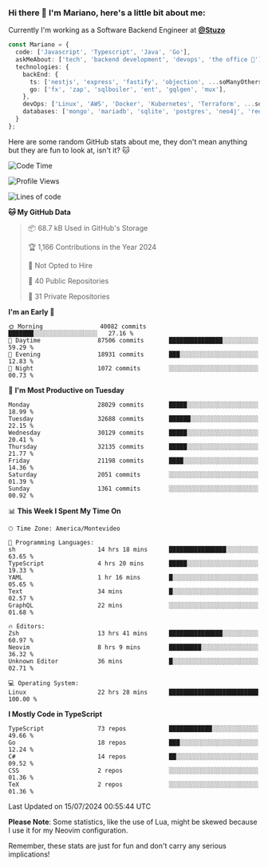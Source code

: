 ### Hi there 👋 I'm Mariano, here's a little bit about me:

Currently I'm working as a Software Backend Engineer at [**@Stuzo**](https://www.stuzo.com/)

```ts
const Mariano = {
  code: ['Javascript', 'Typescript', 'Java', 'Go'],
  askMeAbout: ['tech', 'backend development', 'devops', 'the office 💼'],
  technologies: {
    backEnd: {
      ts: ['nestjs', 'express', 'fastify', 'objection', ...soManyOthersFrameworks],
      go: ['fx', 'zap', 'sqlboiler', 'ent', 'gqlgen', 'mux'],
    },
    devOps: ['Linux', 'AWS', 'Docker', 'Kubernetes', 'Terraform', ...soManyOthersTools],
    databases: ['mongo', 'mariadb', 'sqlite', 'postgres', 'neo4j', 'redis', ...],
  }
};
```

Here are some random GitHub stats about me, they don't mean anything but they are fun to look at, isn't it? 🐱

<!--START_SECTION:waka-->
![Code Time](http://img.shields.io/badge/Code%20Time-2%2C222%20hrs%2041%20mins-blue)

![Profile Views](http://img.shields.io/badge/Profile%20Views-2-blue)

![Lines of code](https://img.shields.io/badge/From%20Hello%20World%20I%27ve%20Written-23.9%20million%20lines%20of%20code-blue)

**🐱 My GitHub Data** 

> 📦 68.7 kB Used in GitHub's Storage 
 > 
> 🏆 1,166 Contributions in the Year 2024
 > 
> 🚫 Not Opted to Hire
 > 
> 📜 40 Public Repositories 
 > 
> 🔑 31 Private Repositories 
 > 
**I'm an Early 🐤** 

```text
🌞 Morning                40082 commits       ███████░░░░░░░░░░░░░░░░░░   27.16 % 
🌆 Daytime                87506 commits       ███████████████░░░░░░░░░░   59.29 % 
🌃 Evening                18931 commits       ███░░░░░░░░░░░░░░░░░░░░░░   12.83 % 
🌙 Night                  1072 commits        ░░░░░░░░░░░░░░░░░░░░░░░░░   00.73 % 
```
📅 **I'm Most Productive on Tuesday** 

```text
Monday                   28029 commits       █████░░░░░░░░░░░░░░░░░░░░   18.99 % 
Tuesday                  32688 commits       ██████░░░░░░░░░░░░░░░░░░░   22.15 % 
Wednesday                30129 commits       █████░░░░░░░░░░░░░░░░░░░░   20.41 % 
Thursday                 32135 commits       █████░░░░░░░░░░░░░░░░░░░░   21.77 % 
Friday                   21198 commits       ████░░░░░░░░░░░░░░░░░░░░░   14.36 % 
Saturday                 2051 commits        ░░░░░░░░░░░░░░░░░░░░░░░░░   01.39 % 
Sunday                   1361 commits        ░░░░░░░░░░░░░░░░░░░░░░░░░   00.92 % 
```


📊 **This Week I Spent My Time On** 

```text
🕑︎ Time Zone: America/Montevideo

💬 Programming Languages: 
sh                       14 hrs 18 mins      ████████████████░░░░░░░░░   63.65 % 
TypeScript               4 hrs 20 mins       █████░░░░░░░░░░░░░░░░░░░░   19.33 % 
YAML                     1 hr 16 mins        █░░░░░░░░░░░░░░░░░░░░░░░░   05.65 % 
Text                     34 mins             █░░░░░░░░░░░░░░░░░░░░░░░░   02.57 % 
GraphQL                  22 mins             ░░░░░░░░░░░░░░░░░░░░░░░░░   01.68 % 

🔥 Editors: 
Zsh                      13 hrs 41 mins      ███████████████░░░░░░░░░░   60.97 % 
Neovim                   8 hrs 9 mins        █████████░░░░░░░░░░░░░░░░   36.32 % 
Unknown Editor           36 mins             █░░░░░░░░░░░░░░░░░░░░░░░░   02.71 % 

💻 Operating System: 
Linux                    22 hrs 28 mins      █████████████████████████   100.00 % 
```

**I Mostly Code in TypeScript** 

```text
TypeScript               73 repos            ████████████░░░░░░░░░░░░░   49.66 % 
Go                       18 repos            ███░░░░░░░░░░░░░░░░░░░░░░   12.24 % 
C#                       14 repos            ██░░░░░░░░░░░░░░░░░░░░░░░   09.52 % 
CSS                      2 repos             ░░░░░░░░░░░░░░░░░░░░░░░░░   01.36 % 
TeX                      2 repos             ░░░░░░░░░░░░░░░░░░░░░░░░░   01.36 % 
```




 Last Updated on 15/07/2024 00:55:44 UTC
<!--END_SECTION:waka-->

**Please Note**: Some statistics, like the use of Lua, might be skewed because I use it for my Neovim configuration.

Remember, these stats are just for fun and don't carry any serious implications!
